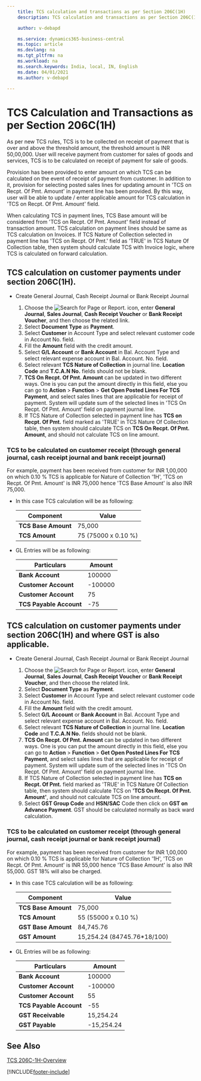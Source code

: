 ```yaml
---
    title: TCS calculation and transactions as per Section 206C(1H)
    description: TCS calculation and transactions as per Section 206C(1H)

    author: v-debapd

    ms.service: dynamics365-business-central
    ms.topic: article
    ms.devlang: na
    ms.tgt_pltfrm: na
    ms.workload: na
    ms.search.keywords: India, local, IN, English
    ms.date: 04/01/2021
    ms.author: v-debapd

---
```

# TCS Calculation and Transactions as per Section 206C(1H)



As per new TCS rules, TCS is to be collected on receipt of payment that is over and above the threshold amount, the threshold amount is INR 50,00,000. User will receive payment from customer for sales of goods and services, TCS is to be calculated on receipt of payment for sale of goods.

Provision has been provided to enter amount on which TCS can be calculated on the event of receipt of payment from customer. In addition to it, provision for selecting posted sales lines for updating amount in 'TCS on Recpt. Of Pmt. Amount' in payment line has been provided. By this way, user will be able to update / enter applicable amount for TCS calculation in 'TCS on Recpt. Of Pmt. Amount' field.

When calculating TCS in payment lines, TCS Base amount will be considered from 'TCS on Recpt. Of Pmt. Amount' field instead of transaction amount. TCS calculation on payment lines should be same as TCS calculation on Invoices. If TCS Nature of Collection selected in payment line has 'TCS on Recpt. Of Pmt.' field as 'TRUE' in TCS Nature Of Collection table, then system should calculate TCS with Invoice logic, where TCS is calculated on forward calculation.


## TCS calculation on customer payments under section 206C(1H).

- Create General Journal, Cash Receipt Journal or Bank Receipt Journal

  1. Choose the ![Search for Page or Report.](image/search_small.png "Search for Page or Report icon") icon, enter **General Journal**, **Sales Journal**, **Cash Receipt Voucher** or **Bank Receipt Voucher**, and then choose the related link.
  2. Select **Document Type** as **Payment**.
  3. Select **Customer** in Account Type and select relevant customer code in Account No. field.
  4. Fill the **Amount** field with the credit amount.
  5. Select **G/L Account** or **Bank Account** in Bal. Account Type and select relevant expense account in Bal. Account. No. field.
  6. Select relevant **TCS Nature of Collection** in journal line. **Location Code** and **T.C.A.N No.** fields should not be blank.
  7. **TCS On Recpt. Of Pmt. Amount** can be updated in two different ways. One is you can put the amount directly in this field, else you can go to **Action** > **Function** > **Get Open Posted Lines For TCS Payment**, and select sales lines that are applicable for receipt of payment. System will update sum of the selected lines in 'TCS On Recpt. Of Pmt. Amount' field on payment journal line.
  8. If TCS Nature of Collection selected in payment line has **TCS on Recpt. Of Pmt.** field marked as 'TRUE' in TCS Nature Of Collection table, then system should calculate TCS on **TCS On Recpt. Of Pmt. Amount**, and should not calculate TCS on line amount.


### TCS to be calculated on customer receipt (through general journal, cash receipt journal and bank receipt journal)

For example, payment has been received from customer for INR 1,00,000 on which 0.10 % TCS is applicable for Nature of Collection '1H', 'TCS on Recpt. Of Pmt. Amount' is INR 75,000 hence 'TCS Base Amount' is also INR 75,000.
  
  - In this case TCS calculation will be as following:

    |Component|Value|
    |----------------------------------|---------------------------------------|  
    |**TCS Base Amount**|75,000|  
    |**TCS Amount**|75 (75000 x 0.10 %)|

  - GL Entries will be as following:
     
    |Particulars|Amount|
    |----------------------------------|---------------------------------------|  
    |**Bank Account**|100000|
    |**Customer Account**|-100000|
    |**Customer Account**|75|
    |**TCS Payable Account**|-75|
    
## TCS calculation on customer payments under section 206C(1H) and where GST is also applicable.

- Create General Journal, Cash Receipt Journal or Bank Receipt Journal

  1. Choose the ![Search for Page or Report.](image/search_small.png "Search for Page or Report icon") icon, enter **General Journal**, **Sales Journal**, **Cash Receipt Voucher** or **Bank Receipt Voucher**, and then choose the related link.
  2. Select **Document Type** as **Payment**.
  3. Select **Customer** in Account Type and select relevant customer code in Account No. field.
  4. Fill the **Amount** field with the credit amount.
  5. Select **G/L Account** or **Bank Account** in Bal. Account Type and select relevant expense account in Bal. Account. No. field.
  6. Select relevant **TCS Nature of Collection** in journal line. **Location Code** and **T.C.A.N No.** fields should not be blank.
  7. **TCS On Recpt. Of Pmt. Amount** can be updated in two different ways. One is you can put the amount directly in this field, else you can go to **Action** > **Function** > **Get Open Posted Lines For TCS Payment**, and select sales lines that are applicable for receipt of payment. System will update sum of the selected lines in 'TCS On Recpt. Of Pmt. Amount' field on payment journal line.
  8. If TCS Nature of Collection selected in payment line has **TCS on Recpt. Of Pmt.** field marked as 'TRUE' in TCS Nature Of Collection table, then system should calculate TCS on **'TCS On Recpt. Of Pmt. Amount'**, and should not calculate TCS on line amount.
  9. Select **GST Group Code** and **HSN/SAC** Code then click on **GST on Advance Payment**. GST should be calculated normally as back ward calculation.

### TCS to be calculated on customer receipt (through general journal, cash receipt journal or bank receipt journal)

For example, payment has been received from customer for INR 1,00,000 on which 0.10 % TCS is applicable for Nature of Collection '1H', 'TCS on Recpt. Of Pmt. Amount' is INR 55,000 hence 'TCS Base Amount' is also INR 55,000. GST 18% will also be charged.
  
  - In this case TCS calculation will be as following:

    |Component|Value|
    |----------------------------------|---------------------------------------|
    |**TCS Base Amount**|75,000|  
    |**TCS Amount**|55 (55000 x 0.10 %)|
    |**GST Base Amount**|84,745.76|
    |**GST Amount**|15,254.24 (84745.76*18/100)|

  - GL Entries will be as following:
     
    |Particulars|Amount|
    |----------------------------------|---------------------------------------|
    |**Bank Account**|100000|
    |**Customer Account**|-100000|
    |**Customer Account**|55|
    |**TCS Payable Account**|-55|
    |**GST Receivable**|15,254.24|
    |**GST Payable**|-15,254.24|






## See Also 
[TCS 206C-1H-Overview](TCS-206C-1H-Overview.md)









[!INCLUDE[footer-include](../../includes/footer-banner.md)]